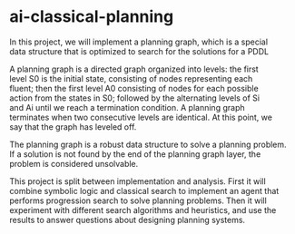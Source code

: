 # ai-classical-planning
In this project, we will implement a planning graph, which is a special  
data structure that is optimized to search for the solutions for a PDDL

A planning graph is a directed graph organized into levels: the first  
level S0 is the initial state, consisting of nodes representing each  
fluent; then the first level A0 consisting of nodes for each possible  
action from the states in S0; followed by the alternating levels of Si  
and Ai until we reach a termination condition. A planning graph  
terminates when two consecutive levels are identical. At this point, we  
say that the graph has leveled off.

The planning graph is a robust data structure to solve a planning problem.  
If a solution is not found by the end of the planning graph layer, the  
problem is considered unsolvable.

This project is split between implementation and analysis. First it will  
combine symbolic logic and classical search to implement an agent that  
performs progression search to solve planning problems. Then it will  
experiment with different search algorithms and heuristics, and use the  
results to answer questions about designing planning systems.

